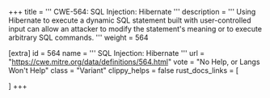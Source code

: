 +++
title = '''
CWE-564: SQL Injection: Hibernate
'''
description	= '''
Using Hibernate to execute a dynamic SQL statement built with user-controlled input can allow an attacker to modify the statement's meaning or to execute arbitrary SQL commands.
'''
weight = 564

[extra]
id = 564
name = '''
SQL Injection: Hibernate
'''
url = "https://cwe.mitre.org/data/definitions/564.html"
vote = "No Help, or Langs Won't Help"
class = "Variant"
clippy_helps = false
rust_docs_links = [
	
]
+++
